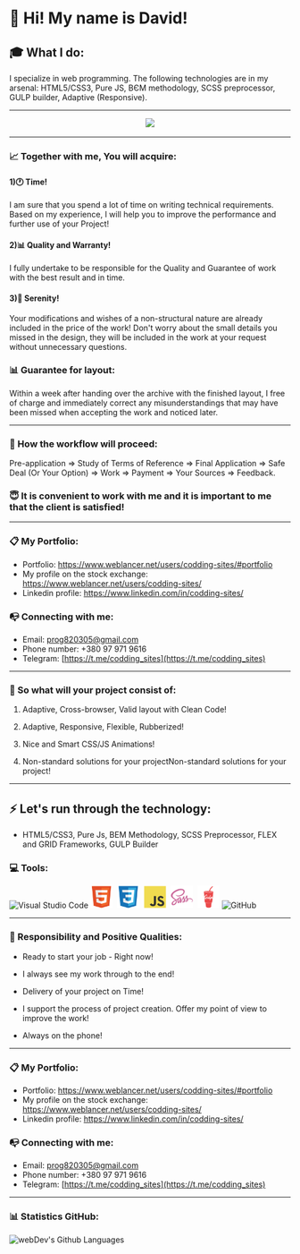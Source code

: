 <!--⏱🏆📌📈🕐📊😤📋📭🌱⚡️🎯🔧😇✨👋🙈🎓💻💗-->

# 👋 Hi! My name is David!

## 🎓 What I do:

I specialize in web programming. The following technologies are in my arsenal: HTML5/CSS3, Pure JS, BЄM methodology, SCSS preprocessor, GULP builder, Adaptive (Responsive).

---

<p align="center">
  <img src="https://readme-typing-svg.demolab.com/?lines=🙈+Hey+There!;✨+It's+Time+To+Turn+Dreams+Into+Achievements!...;💗+Nice+To+Meet+You.!&font=Fira%20Code&center=true&width=800&height=50&duration=3000&pause=500&font-weight=700&fons-size=50">
</p>

---

### 📈 Together with me, You will acquire:

#### 1)🕐 Time! 
I am sure that you spend a lot of time on writing technical requirements. Based on my experience, I will help you to improve the performance and further use of your Project!

#### 2)📊 Quality and Warranty!
I fully undertake to be responsible for the Quality and Guarantee of work with the best result and in time.

#### 3)😤 Serenity!
Your modifications and wishes of a non-structural nature are already included in the price of the work! Don't worry about the small details you missed in the design, they will be included in the work at your request without unnecessary questions.

### 📊 Guarantee for layout:
Within a week after handing over the archive with the finished layout, I free of charge and immediately correct any misunderstandings that may have been missed when accepting the work and noticed later.

---

### 🔧 How the workflow will proceed:
Pre-application => Study of Terms of Reference => Final Application => Safe Deal (Or Your Option) => Work => Payment => Your Sources => Feedback.

### 😇 It is convenient to work with me and it is important to me that the client is satisfied!

---

### 📋 My Portfolio:

- Portfolio: https://www.weblancer.net/users/codding-sites/#portfolio
- My profile on the stock exchange: https://www.weblancer.net/users/codding-sites/
- Linkedin profile: https://www.linkedin.com/in/codding-sites/


### 📭 Connecting with me:

- Email: prog820305@gmail.com
- Phone number: +380 97 971 9616
- Telegram: [https://t.me/codding_sites](https://t.me/codding_sites)
  
---

### 🌱 So what will your project consist of:

1) Adaptive, Cross-browser, Valid layout with Clean Code!

2) Adaptive, Responsive, Flexible, Rubberized!

3) Nice and Smart CSS/JS Animations!

4) Non-standard solutions for your projectNon-standard solutions for your project!

---

## ⚡️ Let's run through the technology:

- HTML5/CSS3, Pure Js, BEM Methodology, SCSS Preprocessor, FLEX and GRID Frameworks, GULP Builder

### 💻 Tools:
<div>
  <img alt="Visual Studio Code" width="40px" src="https://cdn.jsdelivr.net/gh/devicons/devicon/icons/vscode/vscode-original.svg" />
  <img src="https://github.com/devicons/devicon/blob/master/icons/html5/html5-original.svg" title="html5" alt="html5" width="40" height="40"/>&nbsp
  <img src="https://github.com/devicons/devicon/blob/master/icons/css3/css3-original.svg" title="css" alt="css" width="40" height="40"/>&nbsp
  <img src="https://github.com/devicons/devicon/blob/master/icons/javascript/javascript-original.svg" title="javascript" alt="javascript" width="40" height="40"/>&nbsp
  <img src="https://github.com/devicons/devicon/blob/master/icons/sass/sass-original.svg" title="sass/scss" alt="sass/scss" width="40" height="40"/>&nbsp
  <img src="https://raw.githubusercontent.com/devicons/devicon/master/icons/gulp/gulp-plain.svg" title="gulp" alt="gulp" width="40" height="40" />
  <img alt="GitHub" width="40px" src="https://user-images.githubusercontent.com/3369400/139447912-e0f43f33-6d9f-45f8-be46-2df5bbc91289.png" />
</div>

---

### 🎯 Responsibility and Positive Qualities:

- Ready to start your job - Right now!

- I always see my work through to the end!

- Delivery of your project on Time!

- I support the process of project creation. Offer my point of view to improve the work!

- Always on the phone!

---

### 📋 My Portfolio:

- Portfolio: https://www.weblancer.net/users/codding-sites/#portfolio
- My profile on the stock exchange: https://www.weblancer.net/users/codding-sites/
- Linkedin profile: https://www.linkedin.com/in/codding-sites/
  

### 📭 Connecting with me:

- Email: prog820305@gmail.com
- Phone number: +380 97 971 9616
- Telegram: [https://t.me/codding_sites](https://t.me/codding_sites)

---

### 📊 Statistics GitHub:

<img height="195px" alt="webDev's Github Languages" src="https://github-readme-stats-sigma-five.vercel.app/api/top-langs/?username=codding-sites&layout=compact&theme=vision-friendly-dark" />
